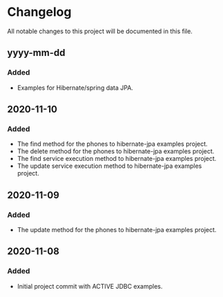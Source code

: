 # Changelog

All notable changes to this project will be documented in this file.

## yyyy-mm-dd

### Added

- Examples for Hibernate/spring data JPA.

## 2020-11-10

### Added
- The find method for the phones to hibernate-jpa examples project.
- The delete method for the phones to hibernate-jpa examples project.
- The find service execution method to hibernate-jpa examples project.
- The update service execution method to hibernate-jpa examples project.

## 2020-11-09

### Added
- The update method for the phones to hibernate-jpa examples project.

## 2020-11-08

### Added
- Initial project commit with ACTIVE JDBC examples.